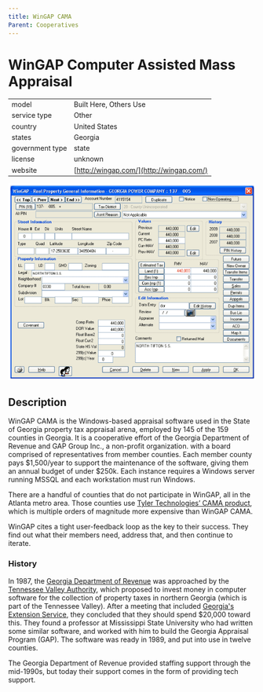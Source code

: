 ```yaml
---
title: WinGAP CAMA
Parent: Cooperatives
---
```


# WinGAP Computer Assisted Mass Appraisal

|                   |                                          |
|:------------------|:-----------------------------------------|
| model             | Built Here, Others Use
| service type      | Other
| country           | United States
| states            | Georgia
| government type   | state
| license           | unknown
| website           | [http://wingap.com/](http://wingap.com/)

![WinGAP screenshot](images/wingap.png)

## Description

WinGAP CAMA is the Windows-based appraisal software used in the State of Georgia property tax appraisal arena, employed by 145 of the 159 counties in Georgia. It is a cooperative effort of the Georgia Department of Revenue and GAP Group Inc., a non-profit organization. with a board comprised of representatives from member counties. Each member county pays $1,500/year to support the maintenance of the software, giving them an annual budget of under $250k. Each instance requires a Windows server running MSSQL and each workstation must run Windows.

There are a handful of counties that do not participate in WinGAP, all in the Atlanta metro area. Those counties use [Tyler Technologies’ CAMA product](https://www.tylertech.com/solutions/public-administration/appraisal-tax/computer-assisted-mass-appraisal), which is multiple orders of magnitude more expensive than WinGAP CAMA.

WinGAP cites a tight user-feedback loop as the key to their success. They find out what their members need, address that, and then continue to iterate.

### History

In 1987, the [Georgia Department of Revenue](https://dor.georgia.gov/) was approached by the [Tennessee Valley Authority](https://www.tva.com/), which proposed to invest money in computer software for the collection of property taxes in northern Georgia (which is part of the Tennessee Valley). After a meeting that included [Georgia's Extension Service](https://extension.uga.edu/), they concluded that they should spend $20,000 toward this. They found a professor at Mississippi State University who had written some similar software, and worked with him to build the Georgia Appraisal Program (GAP). The software was ready in 1989, and put into use in twelve counties.

The Georgia Department of Revenue provided staffing support through the mid-1990s, but today their support comes in the form of providing tech support.
